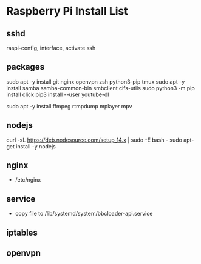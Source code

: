 # Raspberry Pi Install List

## sshd

raspi-config, interface, activate ssh

## packages
sudo apt -y install git nginx openvpn zsh python3-pip tmux
sudo apt -y install samba samba-common-bin smbclient cifs-utils
sudo python3 -m pip install click
pip3 install --user youtube-dl

sudo apt -y install ffmpeg rtmpdump mplayer mpv


## nodejs
curl -sL https://deb.nodesource.com/setup_14.x | sudo -E bash -
sudo apt-get install -y nodejs

## nginx

* /etc/nginx


## service

* copy file to /lib/systemd/system/bbcloader-api.service


## iptables

## openvpn
